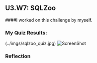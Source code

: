 ## U3.W7: SQLZoo

####I worked on this challenge by myself.



### My Quiz Results:
<!-- Include the link to your image (saved in the imgs folder) to display it inline. -->
(../imgs/sqlzoo_quiz.jpg)
![ScreenShot](/sqlzoo_quiz.jpg)


### Reflection